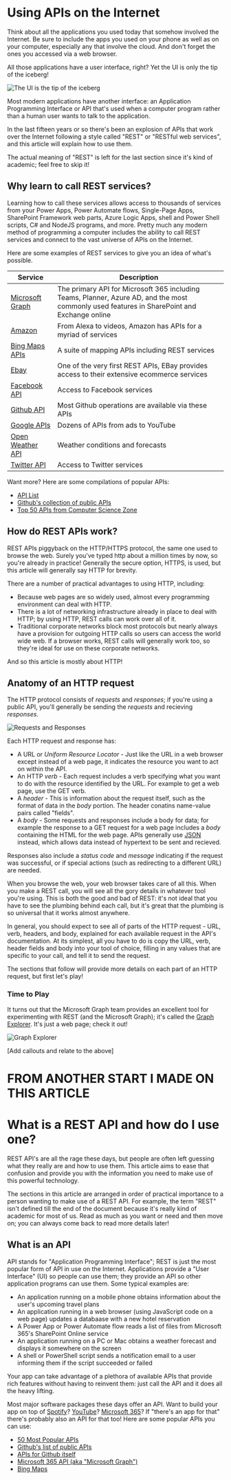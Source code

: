 # Using APIs on the Internet

Think about all the applications you used today that somehow involved the Internet. Be sure to include the apps you used on your phone as well as on your computer, especially any that involve the cloud. And don't forget the ones you accessed via a web browser.

All those applications have a user interface, right? Yet the UI is only the tip of the iceberg!

![The UI is the tip of the iceberg](./REST-01.png)

Most modern applications have another interface: an Application Programming Interface or API that's used when a computer program rather than a human user wants to talk to the application. 

In the last fifteen years or so there's been an explosion of APIs that work over the Internet following a style called "REST" or "RESTful web services", and this article will explain how to use them.

The actual meaning of "REST" is left for the last section since it's kind of academic; feel free to skip it!

## Why learn to call REST services?

Learning how to call these services allows access to thousands of services from your Power Apps, Power Automate flows, Single-Page Apps, SharePoint Framework web parts, Azure Logic Apps, shell and Power Shell scripts, C# and NodeJS programs, and more. Pretty much any modern method of programming a computer includes the ability to call REST services and connect to the vast universe of APIs on the Internet.

Here are some examples of REST services to give you an idea of what's possible.

| Service | Description |
|--|--|
| [Microsoft Graph](https://docs.microsoft.com/en-us/graph/overview) | The primary API for Microsoft 365 including Teams, Planner, Azure AD, and the most commonly used features in SharePoint and Exchange online |
| [Amazon](https://developer.amazon.com/) | From Alexa to videos, Amazon has APIs for a myriad of services |
| [Bing Maps APIs](https://www.microsoft.com/en-us/maps/choose-your-bing-maps-api) | A suite of mapping APIs including REST services |
| [Ebay](https://developer.ebay.com/docs) | One of the very first REST APIs, EBay provides access to their extensive ecommerce services |
| [Facebook API](https://developers.facebook.com/docs/apis-and-sdks) | Access to Facebook services |
| [Github API](https://docs.github.com/en/rest) | Most Github operations are available via these APIs |
| [Google APIs](https://developers.google.com/apis-explorer/) | Dozens of APIs from ads to YouTube |
| [Open Weather API](https://openweathermap.org/api) | Weather conditions and forecasts |
| [Twitter API](https://developer.twitter.com/en/docs/twitter-api) | Access to Twitter services |

Want more? Here are some compilations of popular APIs:

* [API List](https://apilist.fun/)
* [Github's collection of public APIs](https://github.com/public-apis/public-apis/blob/master/README.md)
* [Top 50 APIs from Computer Science Zone](https://www.computersciencezone.org/50-most-useful-apis-for-developers/#:~:text=%2050%20Most%20Useful%20APIs%20for%20Developers%20,The%20ability%20to%20log%20into%20a...%20More)

## How do REST APIs work?

REST APIs piggyback on the HTTP/HTTPS protocol, the same one used to browse the web. Surely you've typed http about a million times by now, so you're already in practice! Generally the secure option, HTTPS, is used, but this article will generally say HTTP for brevity.

There are a number of practical advantages to using HTTP, including:

* Because web pages are so widely used, almost every programming environment can deal with HTTP. 
* There is a lot of networking infrastructure already in place to deal with HTTP; by using HTTP, REST calls can work over all of it.
* Traditional corporate networks block most protocols but nearly always have a provision for outgoing HTTP calls so users can access the world wide web. If a browser works, REST calls will generally work too, so they're ideal for use on these corporate networks.

And so this article is mostly about HTTP!

## Anatomy of an HTTP request

The HTTP protocol consists of _requests_ and _responses_; if you're using a public API, you'll generally be sending the _requests_ and recieving _responses_.

![Requests and Responses](./request-response.svg)

Each HTTP request and response has:

* A URL or _Uniform Resource Locator_ - Just like the URL in a web browser except instead of a web page, it indicates the resource you want to act on within the API.
* An HTTP _verb_ - Each request includes a verb specifying what you want to do with the resource identified by the URL. For example to get a web page, use the GET verb.
* A _header_ - This is information about the request itself, such as the format of data in the _body_ portion. The header conatins name-value pairs called "fields".
* A _body_ - Some requests and responses include a body for data; for example the response to a GET request for a web page includes a _body_ containing the HTML for the web page. APIs generally use [JSON](https://techcommunity.microsoft.com/t5/microsoft-365-pnp-blog/introduction-to-json/ba-p/2049369) instead, which allows data instead of hypertext to be sent and recieved.

Responses also include a _status code_ and _message_ indicating if the request was successful, or if special actions (such as redirecting to a different URL) are needed.

When you browse the web, your web browser takes care of all this. When you make a REST call, you will see all the gory details in whatever tool you're using. This is both the good and bad of REST: it's not ideal that you have to see the plumbing behind each call, but it's great that the plumbing is so universal that it works almost anywhere.

In general, you should expect to see all of parts of the HTTP request - URL, verb, headers, and body, explained for each available request in the API's documentation. At its simplest, all you have to do is copy the URL, verb, header fields and body into your tool of choice, filling in any values that are specific to your call, and tell it to send the request.

The sections that follow will provide more details on each part of an HTTP request, but first let's play!

### Time to Play

It turns out that the Microsoft Graph team provides an excellent tool for experimenting with REST (and the Microsoft Graph); it's called the [Graph Explorer](https://developer.microsoft.com/en-us/graph/graph-explorer). It's just a web page; check it out!

![Graph Explorer](./rest-graph-explorer.png)

[Add callouts and relate to the above]



# FROM ANOTHER START I MADE ON THIS ARTICLE

# What is a REST API and how do I use one?

REST API's are all the rage these days, but people are often left guessing what they really are and how to use them. This article aims to ease that confusion and provide you with the information you need to make use of this powerful technology. 

The sections in this article  are arranged in order of practical importance to a person wanting to make use of a REST API. For example, the term "REST" isn't defined till the end of the document because it's really kind of academic for most of us. Read as much as you want or need and then move on; you can always come back to read more details later!

## What is an API

API stands for "Application Programming Interface"; REST is just the most popular form of API in use on the Internet. Applications provide a "User Interface" (UI) so people can use them; they provide an API so other application programs can use them. Some typical examples are:

 * An application running on a mobile phone obtains information about the user's upcoming travel plans
 * An application running in a web browser (using JavaScript code on a web page) updates a databaase with a new hotel reservation
 * A Power App or Power Automate flow reads a list of files from Microsoft 365's SharePoint Online service
 * An application running on a PC or Mac obtains a weather forecast and displays it somewhere on the screen
 * A shell or PowerShell script sends a notification email to a user informing them if the script succeeded or failed

 Your app can take advantage of a plethora of available APIs that provide rich features without having to reinvent them: just call the API and it does all the heavy lifting.

 Most major software packages these days offer an API. Want to build your app on top of [Spotify](https://developer.spotify.com/documentation/web-api/)? [YouTube](https://developers.google.com/youtube/v3/)? [Microsoft 365](https://docs.microsoft.com/en-us/graph/overview)? If "there's an app for that" there's probably also an API for that too! Here are some popular APIs you can use:

* [50 Most Popular APIs](https://rapidapi.com/blog/most-popular-api/)
* [Github's list of public APIs](https://github.com/public-apis/public-apis)
* [APIs for Github itself](https://docs.github.com/en/rest)
* [Microsoft 365 API (aka "Microsoft Graph")](https://docs.microsoft.com/en-us/graph/overview)
* [Bing Maps]()
 
 




